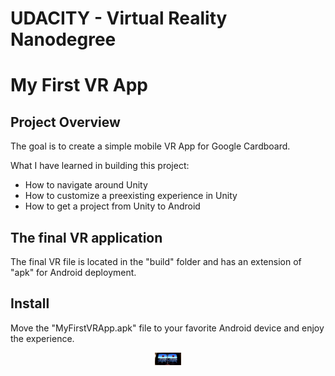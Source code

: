 # UDACITY - Virtual Reality Nanodegree

# My First VR App

## Project Overview

The goal is to create a simple mobile VR App for Google Cardboard.

What I have learned in building this project:
- How to navigate around Unity
- How to customize a preexisting experience in Unity
- How to get a project from Unity to Android


## The final VR application

The final VR file is located in the "build" folder and has an extension of "apk" for Android deployment.

## Install

Move the "MyFirstVRApp.apk" file to your favorite Android device and enjoy the experience.

<p align="center">
<img src="010 - screenshot/screenshot1.png" width="42">
</p>